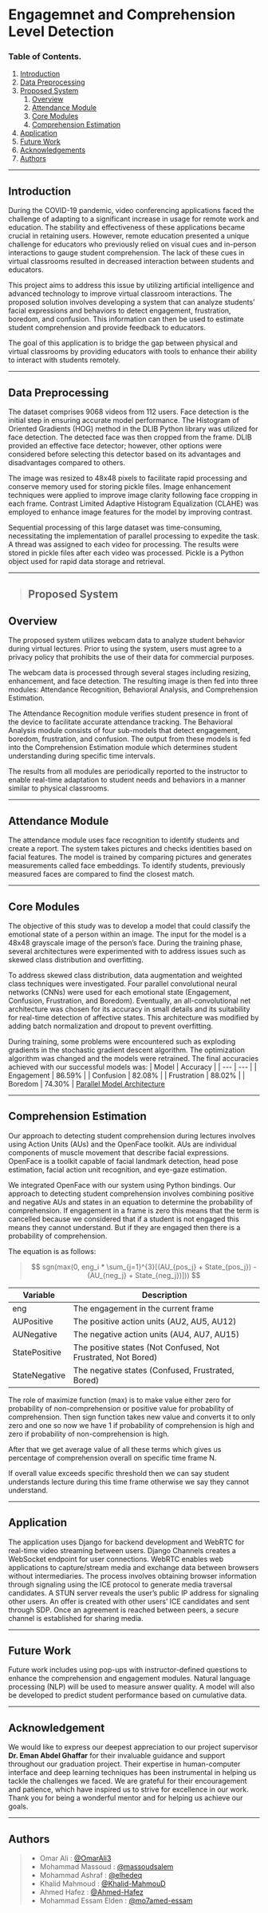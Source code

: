 # Engagemnet and Comprehension Level Detection
### Table of Contents. 
1. [Introduction](#introduction)
2. [Data Preprocessing](#data-preprocessing)
3. [Proposed System](#proposed-system)
    1. [Overview](#overview)
    2. [Attendance Module](#attendance-module)
    3. [Core Modules](#core-modules)
    4. [Comprehension Estimation](#comprehension-estimation)
4. [Application](#application)
5. [Future Work](#future-work)
6. [Acknowledgements](#acknowledgements)
8. [Authors](#authors)


---
## Introduction
During the COVID-19 pandemic, video conferencing applications faced the challenge of adapting to a significant increase in usage for remote work and education. The stability and effectiveness of these applications became crucial in retaining users. However, remote education presented a unique challenge for educators who previously relied on visual cues and in-person interactions to gauge student comprehension. The lack of these cues in virtual classrooms resulted in decreased interaction between students and educators.

This project aims to address this issue by utilizing artificial intelligence and advanced technology to improve virtual classroom interactions. The proposed solution involves developing a system that can analyze students’ facial expressions and behaviors to detect engagement, frustration, boredom, and confusion. This information can then be used to estimate student comprehension and provide feedback to educators.

The goal of this application is to bridge the gap between physical and virtual classrooms by providing educators with tools to enhance their ability to interact with students remotely.



---

## Data Preprocessing
The dataset comprises 9068 videos from 112 users. Face detection is the initial step in ensuring accurate model performance. The Histogram of Oriented Gradients (HOG) method in the DLIB Python library was utilized for face detection. The detected face was then cropped from the frame. DLIB provided an effective face detector; however, other options were considered before selecting this detector based on its advantages and disadvantages compared to others.

The image was resized to 48x48 pixels to facilitate rapid processing and conserve memory used for storing pickle files. Image enhancement techniques were applied to improve image clarity following face cropping in each frame. Contrast Limited Adaptive Histogram Equalization (CLAHE) was employed to enhance image features for the model by improving contrast.

Sequential processing of this large dataset was time-consuming, necessitating the implementation of parallel processing to expedite the task. A thread was assigned to each video for processing. The results were stored in pickle files after each video was processed. Pickle is a Python object used for rapid data storage and retrieval.



--- 

> ## Proposed System
## Overview
The proposed system utilizes webcam data to analyze student behavior during virtual lectures. Prior to using the system, users must agree to a privacy policy that prohibits the use of their data for commercial purposes.

The webcam data is processed through several stages including resizing, enhancement, and face detection. The resulting image is then fed into three modules: Attendance Recognition, Behavioral Analysis, and Comprehension Estimation.

The Attendance Recognition module verifies student presence in front of the device to facilitate accurate attendance tracking. The Behavioral Analysis module consists of four sub-models that detect engagement, boredom, frustration, and confusion. The output from these models is fed into the Comprehension Estimation module which determines student understanding during specific time intervals.

The results from all modules are periodically reported to the instructor to enable real-time adaptation to student needs and behaviors in a manner similar to physical classrooms.



---

## Attendance Module
The attendance module uses face recognition to identify students and create a report. The system takes pictures and checks identities based on facial features. The model is trained by comparing pictures and generates measurements called face embeddings. To identify students, previously measured faces are compared to find the closest match.




---

## Core Modules
The objective of this study was to develop a model that could classify the emotional state of a person within an image. The input for the model is a 48x48 grayscale image of the person’s face. During the training phase, several architectures were experimented with to address issues such as skewed class distribution and overfitting.

To address skewed class distribution, data augmentation and weighted class techniques were investigated. Four parallel convolutional neural networks (CNNs) were used for each emotional state (Engagement, Confusion, Frustration, and Boredom). Eventually, an all-convolutional net architecture was chosen for its accuracy in small details and its suitability for real-time detection of affective states. This architecture was modified by adding batch normalization and dropout to prevent overfitting.

During training, some problems were encountered such as exploding gradients in the stochastic gradient descent algorithm. The optimization algorithm was changed and the models were retrained. The final accuracies achieved with our successful models was: 
| Model | Accuracy |
| --- | --- |
| Engagement | 86.59% |
| Confusion | 82.08% |
| Frustration | 88.02% |
| Boredom | 74.30% |
[Parallel Model Architecture](./Models/parallel_model_architecture.pdf)



---

## Comprehension Estimation
Our approach to detecting student comprehension during lectures involves using Action Units (AUs) and the OpenFace toolkit. AUs are individual components of muscle movement that describe facial expressions. OpenFace is a toolkit capable of facial landmark detection, head pose estimation, facial action unit recognition, and eye-gaze estimation.

We integrated OpenFace with our system using Python bindings. Our approach to detecting student comprehension involves combining positive and negative AUs and states in an equation to determine the probability of comprehension. If engagement in a frame is zero this means that the term is cancelled because we considered that if a student is not engaged this means they cannot understand. But if they are engaged then there is a probability of comprehension.

The equation is as follows:
> $$ 
sgn(max(0, eng_i * \sum_{j=1}^{3}[(AU_{pos_j} + State_{pos_j}) - (AU_{neg_j} + State_{neg_j})]))
$$


| Variable           | Description |
| ------------------ | ----------- |
| eng                | The engagement in the current frame |
| AUPositive         | The positive action units (AU2, AU5, AU12) |
| AUNegative         | The negative action units (AU4, AU7, AU15) |
| StatePositive      | The positive states (Not Confused, Not Frustrated, Not Bored) |
| StateNegative      | The negative states (Confused, Frustrated, Bored) |



The role of maximize function (max) is to make value either zero for probability of non-comprehension or positive value for probability of comprehension. Then sign function takes new value and converts it to only zero and one so now we have 1 if probability of comprehension is high and zero if probability of non-comprehension is high.

After that we get average value of all these terms which gives us percentage of comprehension overall on specific time frame N.

If overall value exceeds specific threshold then we can say student understands lecture during this time frame otherwise we say they cannot understand.



---

## Application
The application uses Django for backend development and WebRTC for real-time video streaming between users. Django Channels creates a WebSocket endpoint for user connections. WebRTC enables web applications to capture/stream media and exchange data between browsers without intermediaries. The process involves obtaining browser information through signaling using the ICE protocol to generate media traversal candidates. A STUN server reveals the user’s public IP address for signaling other users. An offer is created with other users’ ICE candidates and sent through SDP. Once an agreement is reached between peers, a secure channel is established for sharing media.




---

## Future Work
Future work includes using pop-ups with instructor-defined questions to enhance the comprehension and engagement modules. Natural language processing (NLP) will be used to measure answer quality. A model will also be developed to predict student performance based on cumulative data.



---

## Acknowledgement
We would like to express our deepest appreciation to our project supervisor **Dr. Eman Abdel Ghaffar** for their invaluable guidance and support throughout our graduation project. Their expertise in human-computer interface and deep learning techniques has been instrumental in helping us tackle the challenges we faced. We are grateful for their encouragement and patience, which have inspired us to strive for excellence in our work. Thank you for being a wonderful mentor and for helping us achieve our goals.



---

## Authors
>* Omar Ali : [@OmarAli3](https://github.com/OmarAli3)
>* Mohammad Massoud : [@massoudsalem](https://github.com/massoudsalem)
>* Mohammad Ashraf : [@elhedeq](https://github.com/elhedeq)
>* Khalid Mahmoud : [@Khalid-MahmouD](https://github.com/Khalid-MahmouD)
>* Ahmed Hafez : [@Ahmed-Hafez](https://github.com/Ahmed-Hafez)
>* Mohammad Essam Elden : [@mo7amed-essam](https://github.com/mo7amed-essam)
